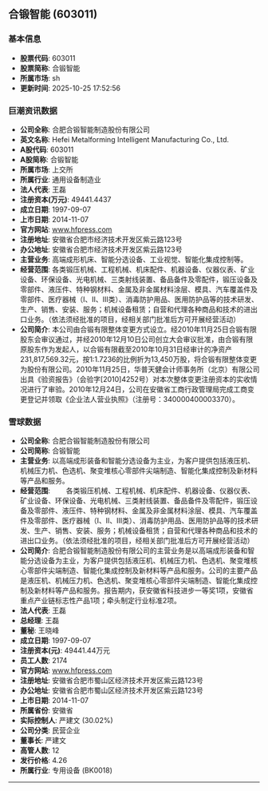 ## 合锻智能 (603011)

### 基本信息

- **股票代码**: 603011
- **股票简称**: 合锻智能
- **所属市场**: sh
- **更新时间**: 2025-10-25 17:52:56

### 巨潮资讯数据

- **公司全称**: 合肥合锻智能制造股份有限公司
- **英文名称**: Hefei Metalforming Intelligent Manufacturing Co., Ltd.
- **A股代码**: 603011
- **A股简称**: 合锻智能
- **所属市场**: 上交所
- **所属行业**: 通用设备制造业
- **法人代表**: 王磊
- **注册资本(万元)**: 49441.4437
- **成立日期**: 1997-09-07
- **上市日期**: 2014-11-07
- **官方网站**: www.hfpress.com
- **注册地址**: 安徽省合肥市经济技术开发区紫云路123号
- **办公地址**: 安徽省合肥市经济技术开发区紫云路123号
- **主营业务**: 高端成形机床、智能分选设备、工业视觉、智能化集成控制等。
- **经营范围**: 各类锻压机械、工程机械、机床配件、机器设备、仪器仪表、矿业设备、环保设备、光电机械、三类射线装置、备品备件及零配件，锻压设备及零部件、液压件、特种钢材料、金属及非金属材料涂层、模具、汽车覆盖件及零部件、医疗器械（Ⅰ、Ⅱ、Ⅲ类）、消毒防护用品、医用防护品等的技术研发、生产、销售、安装、服务；机械设备租赁；自营和代理各种商品和技术的进出口业务。（依法须经批准的项目，经相关部门批准后方可开展经营活动）
- **公司简介**: 本公司由合锻有限整体变更方式设立。经2010年11月25日合锻有限股东会审议通过，并经2010年12月10日公司创立大会审议批准，由合锻有限原股东作为发起人，以合锻有限截至2010年10月31日经审计的净资产231,817,569.32元，按1:1.7236的比例折为13,450万股，将合锻有限整体变更为股份有限公司。2010年11月25日，华普天健会计师事务所（北京）有限公司出具《验资报告》（会验字[2010]4252号）对本次整体变更注册资本的实收情况进行了审验。2010年12月24日，公司在安徽省工商行政管理局完成工商变更登记并领取《企业法人营业执照》（注册号：340000400003370）。

### 雪球数据

- **公司全称**: 合肥合锻智能制造股份有限公司
- **公司简称**: 合锻智能
- **主营业务**: 以高端成形装备和智能分选设备为主业，为客户提供包括液压机、机械压力机、色选机、聚变堆核心零部件尖端制造、智能化集成控制及新材料等产品和服务。
- **经营范围**: 　　各类锻压机械、工程机械、机床配件、机器设备、仪器仪表、矿业设备、环保设备、光电机械、三类射线装置、备品备件及零配件，锻压设备及零部件、液压件、特种钢材料、金属及非金属材料涂层、模具、汽车覆盖件及零部件、医疗器械（Ⅰ、Ⅱ、Ⅲ类）、消毒防护用品、医用防护品等的技术研发、生产、销售、安装、服务；机械设备租赁；自营和代理各种商品和技术的进出口业务。（依法须经批准的项目，经相关部门批准后方可开展经营活动）
- **公司简介**: 合肥合锻智能制造股份有限公司的主营业务是以高端成形装备和智能分选设备为主业，为客户提供包括液压机、机械压力机、色选机、聚变堆核心零部件尖端制造、智能化集成控制及新材料等产品和服务。公司的主要产品是液压机、机械压力机、色选机、聚变堆核心零部件尖端制造、智能化集成控制及新材料等产品和服务。报告期内，获安徽省科技进步一等奖1项，安徽省重点产业链标志性产品1项；牵头制定行业标准2项。
- **法人代表**: 王磊
- **总经理**: 王磊
- **董秘**: 王晓峰
- **成立日期**: 1997-09-07
- **注册资本(元)**: 49441.44万元
- **员工人数**: 2174
- **官方网站**: www.hfpress.com
- **注册地址**: 安徽省合肥市蜀山区经济技术开发区紫云路123号
- **办公地址**: 安徽省合肥市蜀山区经济技术开发区紫云路123号
- **上市日期**: 2014-11-07
- **所属省份**: 安徽省
- **实际控制人**: 严建文 (30.02%)
- **公司分类**: 民营企业
- **董事长**: 严建文
- **高管人数**: 12
- **发行价格**: 4.26
- **所属行业**: 专用设备 (BK0018)

---